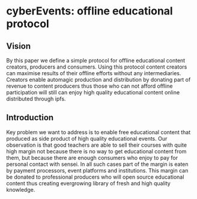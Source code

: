 # cyberEvents: offline educational protocol

## Vision
By this paper we define a simple protocol for offline educational content creators, producers and consumers. Using this protocol content creators can maximise results of their offline efforts without any intermediaries. Creators enable automagic production and distribution by donating part of revenue to content producers thus those who can not afford offline participation will still can enjoy high quality educational content online distributed through ipfs.

## Introduction
Key problem we want to address is to enable free educational content that produced as side product of high quality educational events. Our observation is that good teachers are able to sell their courses with quite high margin not because there is no way to get educational content from them, but because there are enough consumers who enjoy to pay for personal contact with sensei. In all such cases part of the margin is eaten by payment processors, event platforms and institutions. This margin can be donated to professional producers who will open source educational content thus creating evergrowing library of fresh and high quality knowledge.
